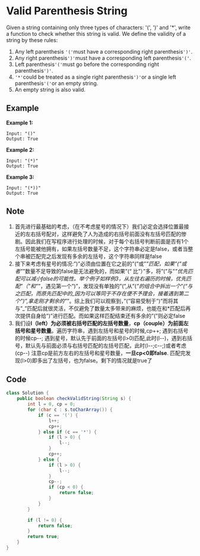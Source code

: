 # Valid Parenthesis String

Given a string containing only three types of characters: '(', ')' and '\*', write a function to check whether this string is valid. We define the validity of a string by these rules:

1. Any left parenthesis `'('`must have a corresponding right parenthesis`')'`.
2. Any right parenthesis`')'`must have a corresponding left parenthesis`'('`.
3. Left parenthesis`'('`must go before the corresponding right parenthesis`')'`.
4. `'*'`could be treated as a single right parenthesis`')'`or a single left parenthesis`'('`or an empty string.
5. An empty string is also valid.

## Example

**Example 1:**

```
Input: "()"
Output: True
```

**Example 2:**

```
Input: "(*)"
Output: True
```

**Example 3:**

```
Input: "(*))"
Output: True
```

## Note

1. 首先进行最基础的考虑，（在不考虑星号的情况下）我们必定会选择位置最接近的左右括号配对，这样避免了人为造成的右括号前面没有左括号匹配的惨剧。因此我们在写程序进行处理的时候，对于每个右括号判断前面是否有1个左括号能被他拥有，如果左括号数量不足，这个字符串必定是false，或者当整个串被匹配完之后发现有多余的左括号，这个字符串同样是false
2. 接下来考虑有星号的情况:”)”必须由位置在它之前的”(”或”_”匹配，如果”(”或者”_”数量不足导致的false是无法避免的，而如果”(“ 比”）”多，将”(”与”_”优先匹配可以减小false的可能性。举个例子如样例3，从左往右遍历的时候，优先匹配”（”和”_”，遇见第一个”)”，发现没有单独的”(”,从”(_”的组合中拆出一个”(“与之匹配，而原先匹配中的_因为可以等同于不存在便不予理会，接着遇到第二个”)”,拿走刚才剩余的”_”。综上我们可以观察到，”(”容易受制于”)”而将其与”_”匹配后就很灵活，不仅避免了数量太多带来的麻烦，也能在和\*匹配后再次提供自身给”)”进行匹配。而如果这样匹配结束还有多余的”(”则必定false
3. 我们设**l（left）为必须被右括号匹配的左括号数量**，**cp（couple）为前面左括号和星号数量**。遍历字符串，遇到左括号和星号的时候,cp++; 遇到右括号的时候cp--; 遇到星号，默认先于前面的左括号(l>0)匹配,此时(l--)，遇到右括号，默认先与前面必须与右括号匹配的左括号匹配，此时(l--;c--;)或者考虑(cp--) 注意cp是前方左右的左括号和星号数量，**一旦cp<0即false**. 匹配完发现(l>0)即多出了左括号，也为false。剩下的情况就是true了

## Code

```java
class Solution {
    public boolean checkValidString(String s) {
        int l = 0, cp = 0;
        for (char c : s.toCharArray()) {
            if (c == '(') {
                l++;
                cp++;
            } else if (c == '*') {
                if (l > 0) {
                    l--;
                }
                cp++;
            } else {
                if (l > 0) {
                    l--;
                }
                cp--;
                if (cp < 0) {
                    return false;
                }
            }
        }

        if (l != 0) {
            return false;
        }
        return true;
    }
}
```
